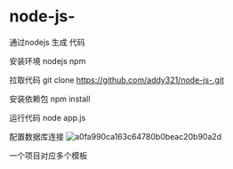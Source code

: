 # node-js-
通过nodejs  生成 代码

安装环境
nodejs  npm

拉取代码
git clone https://github.com/addy321/node-js-.git

安装依赖包
npm install

运行代码
node app.js

配置数据库连接
![a0fa990ca163c64780b0beac20b90a2d](https://user-images.githubusercontent.com/63439282/112789186-1a3f2100-908f-11eb-9f8f-c9b416cd5d2e.png)

一个项目对应多个模板
